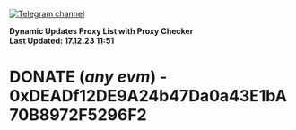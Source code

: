 [![Telegram channel](https://img.shields.io/endpoint?url=https://runkit.io/damiankrawczyk/telegram-badge/branches/master?url=https://t.me/n4z4v0d)](https://t.me/n4z4v0d) 

**Dynamic Updates Proxy List with Proxy Checker**  
**Last Updated: 17.12.23 11:51**

# DONATE (_any evm_) - 0xDEADf12DE9A24b47Da0a43E1bA70B8972F5296F2
